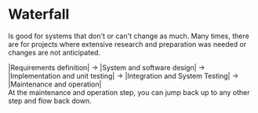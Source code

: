 # Waterfall
Is good for systems that don't or can't change as much. Many times, there are for projects where extensive research and preparation was needed or changes are not anticipated. 
  
|Requirements definition| -> |System and software design| -> |Implementation and unit testing| -> |Integration and System Testing| -> |Maintenance and operation|  
At the maintenance and operation step, you can jump back up to any other step and flow back down.  
